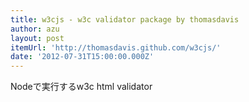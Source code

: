 ```yaml
---
title: w3cjs - w3c validator package by thomasdavis
author: azu
layout: post
itemUrl: 'http://thomasdavis.github.com/w3cjs/'
date: '2012-07-31T15:00:00.000Z'
---
```

Nodeで実行するw3c html validator
